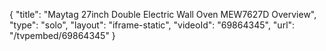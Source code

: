 {
    "title": "Maytag 27inch Double Electric Wall Oven MEW7627D Overview",
    "type": "solo",
    "layout": "iframe-static",
    "videoId": "69864345",
    "url": "\/tvpembed\/69864345"
}